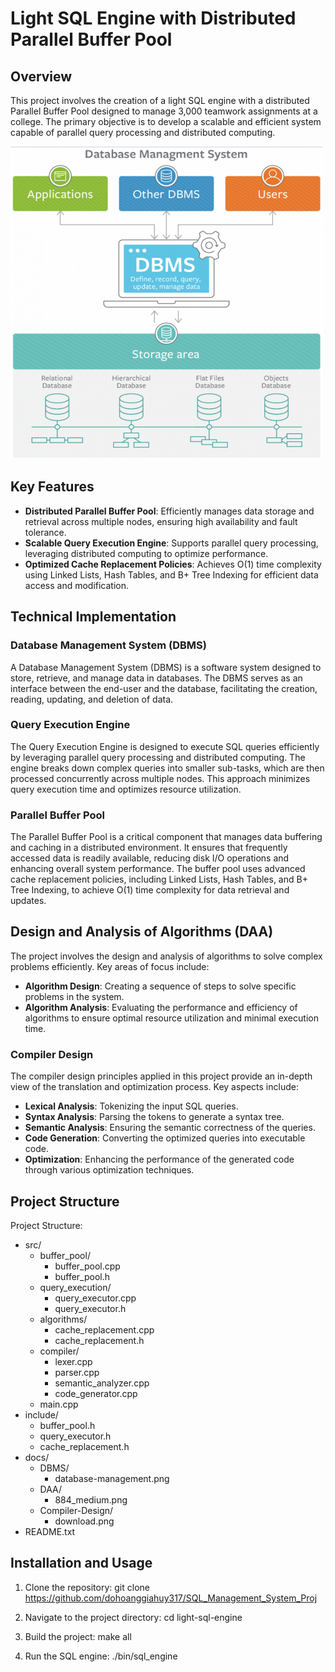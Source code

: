 # Light SQL Engine with Distributed Parallel Buffer Pool

## Overview
This project involves the creation of a light SQL engine with a distributed Parallel Buffer Pool designed to manage 3,000 teamwork assignments at a college. The primary objective is to develop a scalable and efficient system capable of parallel query processing and distributed computing.

<img src="./assets/database-manage.png" alt="Alt text" title="Optional title" width="500" height="500">

## Key Features
- **Distributed Parallel Buffer Pool**: Efficiently manages data storage and retrieval across multiple nodes, ensuring high availability and fault tolerance.
- **Scalable Query Execution Engine**: Supports parallel query processing, leveraging distributed computing to optimize performance.
- **Optimized Cache Replacement Policies**: Achieves O(1) time complexity using Linked Lists, Hash Tables, and B+ Tree Indexing for efficient data access and modification.

## Technical Implementation

### Database Management System (DBMS)
A Database Management System (DBMS) is a software system designed to store, retrieve, and manage data in databases. The DBMS serves as an interface between the end-user and the database, facilitating the creation, reading, updating, and deletion of data.

### Query Execution Engine
The Query Execution Engine is designed to execute SQL queries efficiently by leveraging parallel query processing and distributed computing. The engine breaks down complex queries into smaller sub-tasks, which are then processed concurrently across multiple nodes. This approach minimizes query execution time and optimizes resource utilization.

### Parallel Buffer Pool
The Parallel Buffer Pool is a critical component that manages data buffering and caching in a distributed environment. It ensures that frequently accessed data is readily available, reducing disk I/O operations and enhancing overall system performance. The buffer pool uses advanced cache replacement policies, including Linked Lists, Hash Tables, and B+ Tree Indexing, to achieve O(1) time complexity for data retrieval and updates.

## Design and Analysis of Algorithms (DAA)
The project involves the design and analysis of algorithms to solve complex problems efficiently. Key areas of focus include:
- **Algorithm Design**: Creating a sequence of steps to solve specific problems in the system.
- **Algorithm Analysis**: Evaluating the performance and efficiency of algorithms to ensure optimal resource utilization and minimal execution time.

### Compiler Design
The compiler design principles applied in this project provide an in-depth view of the translation and optimization process. Key aspects include:
- **Lexical Analysis**: Tokenizing the input SQL queries.
- **Syntax Analysis**: Parsing the tokens to generate a syntax tree.
- **Semantic Analysis**: Ensuring the semantic correctness of the queries.
- **Code Generation**: Converting the optimized queries into executable code.
- **Optimization**: Enhancing the performance of the generated code through various optimization techniques.

## Project Structure
Project Structure:

- src/
  - buffer_pool/
    - buffer_pool.cpp
    - buffer_pool.h
  - query_execution/
    - query_executor.cpp
    - query_executor.h
  - algorithms/
    - cache_replacement.cpp
    - cache_replacement.h
  - compiler/
    - lexer.cpp
    - parser.cpp
    - semantic_analyzer.cpp
    - code_generator.cpp
  - main.cpp
- include/
  - buffer_pool.h
  - query_executor.h
  - cache_replacement.h
- docs/
  - DBMS/
    - database-management.png
  - DAA/
    - 884_medium.png
  - Compiler-Design/
    - download.png
- README.txt

## Installation and Usage
1. Clone the repository:
   git clone https://github.com/dohoanggiahuy317/SQL_Management_System_Proj

2. Navigate to the project directory:
   cd light-sql-engine

3. Build the project:
   make all

4. Run the SQL engine:
   ./bin/sql_engine
